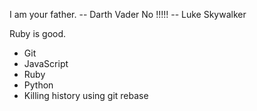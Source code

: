 I am your father. -- Darth Vader
No !!!!! -- Luke Skywalker

Ruby is good.

* Git
* JavaScript
* Ruby
* Python
* Killing history using git rebase
 
